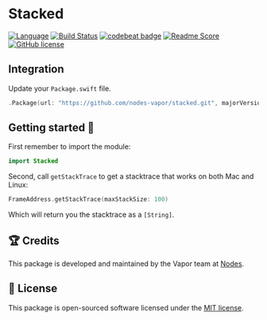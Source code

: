 # Stacked
[![Language](https://img.shields.io/badge/Swift-3-brightgreen.svg)](http://swift.org)
[![Build Status](https://travis-ci.org/nodes-vapor/stacked.svg?branch=master)](https://travis-ci.org/nodes-vapor/stacked)
[![codebeat badge](https://codebeat.co/badges/52c2f960-625c-4a63-ae63-52a24d747da1)](https://codebeat.co/projects/github-com-nodes-vapor-stacked)
[![Readme Score](http://readme-score-api.herokuapp.com/score.svg?url=https://github.com/nodes-vapor/stacked)](http://clayallsopp.github.io/readme-score?url=https://github.com/nodes-vapor/stacked)
[![GitHub license](https://img.shields.io/badge/license-MIT-blue.svg)](https://raw.githubusercontent.com/nodes-vapor/stacked/master/LICENSE)

## Integration
Update your `Package.swift` file.
```swift
.Package(url: "https://github.com/nodes-vapor/stacked.git", majorVersion: 0)
```

## Getting started 🚀
First remember to import the module:
```swift
import Stacked
```

Second, call `getStackTrace` to get a stacktrace that works on both Mac and Linux:
```swift
FrameAddress.getStackTrace(maxStackSize: 100)
```

Which will return you the stacktrace as a `[String]`.

## 🏆 Credits
This package is developed and maintained by the Vapor team at [Nodes](https://www.nodesagency.com).

## 📄 License
This package is open-sourced software licensed under the [MIT license](http://opensource.org/licenses/MIT).
